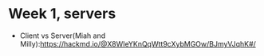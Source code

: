 # Week 1, servers

- Client vs Server(Miah and Milly):https://hackmd.io/@X8WIeYKnQqWtt9cXybMGOw/BJmyVJqhK#/
